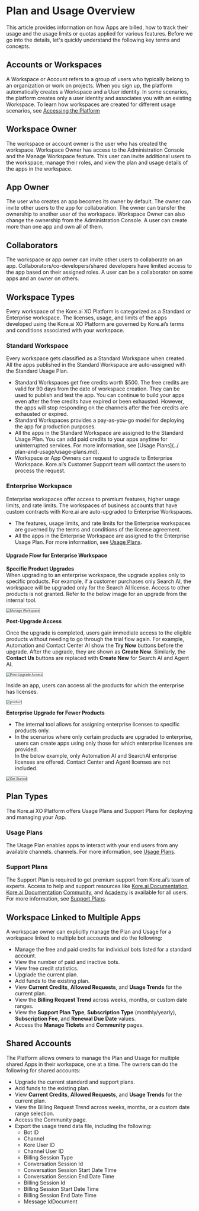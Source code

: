 
# Plan and Usage Overview
  
This article provides information on how Apps are billed, how to track their usage and the usage limits or quotas applied for various features. Before we go into the details, let's quickly understand the following key terms and concepts.

## Accounts or Workspaces

A Workspace or Account refers to a group of users who typically belong to an organization or work on projects. When you sign up, the platform automatically creates a Workspace and a User identity. In some scenarios, the platform creates only a user identity and associates you with an existing Workspace. To learn how workspaces are created for different usage scenarios, see [Accessing the Platform](../../getting-started/accessing-the-platform.md)

## Workspace Owner

The workspace or account owner is the user who has created the workspace. Workspace Owner has access to the Administration Console and the Manage Workspace feature. This user can invite additional users to the workspace, manage their roles, and view the plan and usage details of the apps in the workspace.

## App Owner

The user who creates an app becomes its owner by default. The owner can invite other users to the app for collaboration. The owner can transfer the ownership to another user of the workspace. Workspace Owner can also change the ownership from the Administration Console. A user can create more than one app and own all of them.

## Collaborators

The workspace or app owner can invite other users to collaborate on an app. Collaborators/co-developers/shared developers have limited access to the app based on their assigned roles. A user can be a collaborator on some apps and an owner on others.

## Workspace Types

Every workspace of the Kore.ai XO Platform is categorized as a Standard or Enterprise workspace. The licenses, usage, and limits of the apps developed using the Kore.ai XO Platform are governed by Kore.ai’s terms and conditions associated with your workspace.

### Standard Workspace

Every workspace gets classified as a Standard Workspace when created. All the apps published in the Standard Workspace are auto-assigned with the Standard Usage Plan.

* Standard Workspaces get free credits worth $500. The free credits are valid for 90 days from the date of workspace creation. They can be used to publish and test the app. You can continue to build your apps even after the free credits have expired or been exhausted. However, the apps will stop responding on the channels after the free credits are exhausted or expired.
* Standard Workspaces provides a pay-as-you-go model for deploying the app for production purposes.
* All the apps in the Standard Workspace are assigned to the Standard Usage Plan. You can add paid credits to your apps anytime for uninterrupted services. For more information, see [Usage Plans](../  plan-and-usage/usage-plans.md).
* Workspace or App Owners can request to upgrade to Enterprise Workspace. Kore.ai’s Customer Support team will contact the users to process the request.

### Enterprise Workspace

Enterprise workspaces offer access to premium features, higher usage limits, and rate limits. The workspaces of business accounts that have custom contracts with Kore.ai are auto-upgraded to Enterprise Workspaces.

* The features, usage limits, and rate limits for the Enterprise workspaces are governed by the terms and conditions of the license agreement.
* All the apps in the Enterprise Workspace are assigned to the Enterprise Usage Plan. For more information, see [Usage Plans](../plan-and-usage/usage-plans.md).

#### Upgrade Flow for Enterprise Workspace

**Specific Product Upgrades**  
When upgrading to an enterprise workspace, the upgrade applies only to specific products. For example, if a customer purchases only Search AI, the workspace will be upgraded only for the Search AI license. Access to other products is not granted.
Refer to the below image for an upgrade from the internal tool.

<img src="../images/manage-workspace.png" alt="Manage Workspace" title="Manage Workspace" style="border:1px solid gray;zoom:60%;">


**Post-Upgrade Access**

Once the upgrade is completed, users gain immediate access to the eligible products without needing to go through the trial flow again. For example, Automation and Contact Center AI show the **Try Now** buttons before the upgrade. After the upgrade, they are shown as **Create New**. Similarly, the **Contact Us** buttons are replaced with **Create New** for Search AI and Agent AI.

<img src="../images/post-upgrade-access.png" alt="Post-Upgrade Access" title="Post-Upgrade Access" style="border:1px solid gray;zoom:60%;">


Inside an app, users can access all the products for which the enterprise has licenses.

<img src="../plan-and-usage/images/product switcher.png" alt="product" title="product" style="border:1px solid gray;zoom:60%;">

**Enterprise Upgrade for Fewer Products**

* The internal tool allows for assigning enterprise licenses to specific products only.
* In the scenarios where only certain products are upgraded to enterprise, users can create apps using only those for which enterprise licenses are provided. \
In the below example, only Automation AI and SearchAI enterprise licenses are offered. Contact Center and Agent licenses are not included.

<img src="../plan-and-usage/images/get-started.png" alt="Get Started" title="Get Started" style="border:1px solid gray;zoom:60%;">

## Plan Types

The Kore.ai XO Platform offers Usage Plans and Support Plans for deploying and managing your App.

### Usage Plans

The Usage Plan enables apps to interact with your end users from any available channels.  channels. For more information, see [Usage Plans](../plan-and-usage/usage-plans.md).

### Support Plans

The Support Plan is required to get premium support from Kore.ai’s team of experts. Access to help and support resources like [Kore.ai Documentation](https://docs.kore.ai/xo/home/), [Kore.ai Documentation](../../home.md) [Community](https://community.kore.ai/), and [Academy](https://academy.kore.ai/)<span style="text-decoration:underline;"></span> is available for all users. For more information, see [Support Plans](./support-plans.md/).		

## Workspace Linked to Multiple Apps

A workspcae owner can explicitly manage the Plan and Usage for a workspace linked to multiple bot accounts and do the following:

* Manage the free and paid credits for individual bots listed for a standard account.
* View the number of paid and inactive bots.
* View free credit statistics.
* Upgrade the current plan.
* Add funds to the existing plan.
* View **Current Credits**, **Allowed Requests**, and **Usage Trends** for the current plan.
* View the **Billing Request Trend** across weeks, months, or custom date ranges.
* View the **Support Plan Type**, **Subscription Type** (monthly/yearly), **Subscription Fee**, and **Renewal Due Date** values.
* Access the **Manage Tickets** and **Community** pages.


## Shared Accounts

The Platform allows owners to manage the Plan and Usage for multiple shared Apps in their workspace, one at a time. The owners can do the following for shared accounts:


* Upgrade the current standard and support plans.
* Add funds to the existing plan.
* View **Current Credits**, **Allowed Requests**, and **Usage Trends** for the current plan.
* View the Billing Request Trend across weeks, months, or a custom date range selection.
* Access the Community page.
* Export the usage trend data file, including the following:
    * Bot ID
    * Channel
    * Kore User ID
    * Channel User ID
    * Billing Session Type
    * Conversation Session Id
    * Conversation Session Start Date Time
    * Conversation Session End Date Time
    * Billing Session Id
    * Billing Session Start Date Time
    * Billing Session End Date Time
    * Message IdDocument